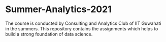 # Summer-Analytics-2021
The course is conducted by Consulting and Analytics Club of IIT Guwahati in the summers. This repository contains the assignments which helps to build a strong foundation of data science. 
